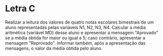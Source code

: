 # Letra C 

Realizar a leitura dos valores de quatro notas escolares bimestrais de um aluno representadas pelas variáveis N1, N2, N3, N4. Calcular a média aritmética (variável MD) desse aluno e apresentar a mensagem "Aprovado" se a média obtida for maior ou igual a 5; caso contrário, apresentar a mensagem "Reprovado". Informar também, após a apresentação das mensagens, o valor da média obtida pelo aluno.